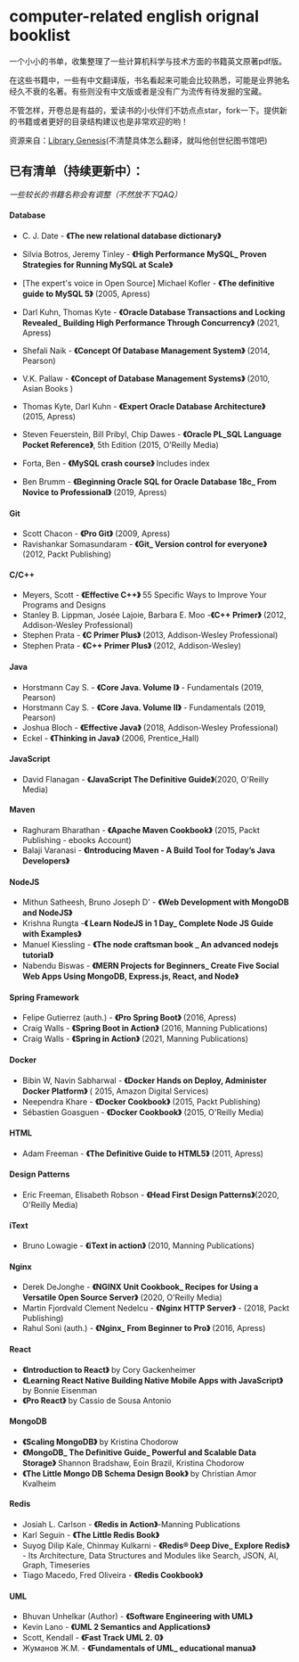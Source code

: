 # computer-related english orignal booklist

一个小小的书单，收集整理了一些计算机科学与技术方面的书籍英文原著pdf版。



在这些书籍中，一些有中文翻译版，书名看起来可能会比较熟悉，可能是业界驰名经久不衰的名著。有些则没有中文版或者是没有广为流传有待发掘的宝藏。



不管怎样，开卷总是有益的，爱读书的小伙伴们不妨点点star，fork一下。提供新的书籍或者更好的目录结构建议也是非常欢迎的哟！



资源来自：[Library Genesis](http://libgen.rs/)(不清楚具体怎么翻译，就叫他创世纪图书馆吧)



## 已有清单（持续更新中）：

*一些较长的书籍名称会有调整（不然放不下QAQ）*

#### Database

- C. J. Date - **《The new relational database dictionary》**

- Silvia Botros, Jeremy Tinley - **《High Performance MySQL_ Proven Strategies for Running MySQL at Scale》**

- [The expert's voice in Open Source] Michael Kofler - **《The definitive guide to MySQL 5》** (2005, Apress)

- Darl Kuhn, Thomas Kyte - **《Oracle Database Transactions and Locking Revealed_ Building High Performance Through Concurrency》** (2021, Apress)

- Shefali Naik - **《Concept Of Database Management System》** (2014, Pearson)

- V.K. Pallaw - **《Concept of Database Management Systems》** (2010,  Asian Books )

- Thomas Kyte, Darl Kuhn - **《Expert Oracle Database Architecture》** (2015, Apress)

- Steven Feuerstein, Bill Pribyl, Chip Dawes - **《Oracle PL_SQL Language Pocket Reference》**, 5th Edition (2015, O'Reilly Media)

- Forta, Ben - **《MySQL crash course》** Includes index

- Ben Brumm - **《Beginning Oracle SQL for Oracle Database 18c_ From Novice to Professional》** (2019, Apress)

  



#### Git

- Scott Chacon - **《Pro Git》** (2009, Apress)
- Ravishankar Somasundaram - **《Git_ Version control for everyone》** (2012, Packt Publishing) 



#### C/C++

- Meyers, Scott - **《Effective C++》** 55 Specific Ways to Improve Your Programs and Designs
- Stanley B. Lippman, Josée Lajoie, Barbara E. Moo -**《C++ Primer》** (2012, Addison-Wesley Professional)
- Stephen Prata - **《C Primer Plus》** (2013, Addison-Wesley Professional)
- Stephen Prata - **《C++ Primer Plus》** (2012, Addison-Wesley)



#### Java

- Horstmann Cay S. - **《Core Java. Volume I》** - Fundamentals (2019, Pearson)
- Horstmann Cay S. - **《Core Java. Volume II》** - Fundamentals (2019, Pearson)
- Joshua Bloch - **《Effective Java》** (2018, Addison-Wesley Professional)
- Eckel - **《Thinking in Java》** (2006, Prentice_Hall)



#### JavaScript

- David Flanagan - **《JavaScript The Definitive Guide》**(2020, O'Reilly Media)



#### Maven

- Raghuram Bharathan - **《Apache Maven Cookbook》** (2015, Packt Publishing - ebooks Account)
- Balaji Varanasi - **《Introducing Maven - A Build Tool for Today’s Java Developers》**



#### NodeJS

- Mithun Satheesh, Bruno Joseph D' - **《Web Development with MongoDB and NodeJS》**
- Krishna Rungta -**《 Learn NodeJS in 1 Day_ Complete Node  JS Guide with Examples》**
- Manuel Kiessling - **《The node craftsman book _ An advanced nodejs tutorial》**
- Nabendu Biswas - **《MERN Projects for Beginners_ Create Five Social Web Apps Using MongoDB, Express.js, React, and Node》**



#### Spring Framework

- Felipe Gutierrez (auth.) - **《Pro Spring Boot》** (2016, Apress) 
- Craig Walls - **《Spring Boot in Action》** (2016, Manning Publications)
- Craig Walls - **《Spring in Action》** (2021, Manning Publications)



#### Docker

- Bibin W, Navin Sabharwal - **《Docker Hands on  Deploy, Administer Docker Platform》** ( 2015, Amazon Digital Services)
- Neependra Khare - **《Docker Cookbook》** (2015, Packt Publishing)
- Sébastien Goasguen - **《Docker Cookbook》** (2015, O'Reilly Media)



#### HTML

- Adam Freeman - **《The Definitive Guide to HTML5》** (2011, Apress)



#### Design Patterns

- Eric Freeman, Elisabeth Robson - **《Head First Design Patterns》**(2020, O'Reilly Media)



#### iText

- Bruno Lowagie - **《iText in action》** (2010, Manning Publications)



#### Nginx

- Derek DeJonghe - **《NGINX Unit Cookbook_ Recipes for Using a Versatile Open Source Server》** (2020, O'Reilly Media)
- Martin Fjordvald Clement Nedelcu - **《Nginx HTTP Server》** - (2018, Packt Publishing)
- Rahul Soni (auth.) - **《Nginx_ From Beginner to Pro》**  (2016, Apress)



#### React

- **《Introduction to React》** by Cory Gackenheimer
- **《Learning React Native Building Native Mobile Apps with JavaScript》** by Bonnie Eisenman
- **《Pro React》** by Cassio de Sousa Antonio



#### MongoDB

- **《Scaling MongoDB》** by Kristina Chodorow
- **《MongoDB_ The Definitive Guide_ Powerful and Scalable Data Storage》** Shannon Bradshaw, Eoin Brazil, Kristina Chodorow 
- **《The Little Mongo DB Schema Design Book》** by Christian Amor Kvalheim



#### Redis

- Josiah L. Carlson - **《Redis in Action》**-Manning Publications
- Karl Seguin - **《The Little Redis Book》**
- Suyog Dilip Kale, Chinmay Kulkarni - **《Redis® Deep Dive_ Explore Redis》** - Its Architecture, Data Structures and Modules like Search, JSON, AI, Graph, Timeseries
- Tiago Macedo, Fred Oliveira - **《Redis Cookbook》**



#### UML

- Bhuvan Unhelkar (Author) - **《Software Engineering with UML》**
- Kevin Lano - **《UML 2 Semantics and Applications》**
- Scott, Kendall - **《Fast Track UML 2. 0》**
- Жуманов Ж.М. - **《Fundamentals of UML_ educational manua》**

